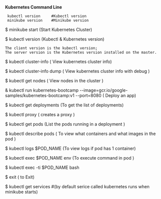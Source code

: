 **Kubernetes Command Line**

     kubectl version     #Kubectl version
     minikube version    #Minikube version
     

  
$ minikube start  (Start Kubernetes Cluster)

$ kubectl version (Kubectl & Kubernetes version)

    The client version is the kubectl version;
    The server version is the Kubernetes version installed on the master.

$ kubectl cluster-info ( View kubernetes cluster info)

$ kubectl cluster-info dump ( View kubernetes cluster info with debug )

$ kubectl get nodes ( View nodes in the cluster )

& kubectl run kubernetes-bootcamp --image=gcr.io/google-samples/kubernetes-bootcamp:v1 --port=8080 ( Deploy an app)

$ kubectl get deployments (To get the list of deployments)

$ kubectl proxy ( creates a proxy )

$ kubectl get pods  (List the pods running in a deployment )

$ kubectl describe pods ( To view what containers and what images in the pod )

$ kubectl logs $POD_NAME (To view logs if pod has 1 container)

$ kubectl exec $POD_NAME env (To execute command in pod )

$ kubectl exec -ti $POD_NAME bash

$ exit ( to Exit)

$ kubectl get services #(by default serice called kubernetes runs when minikube starts)
              